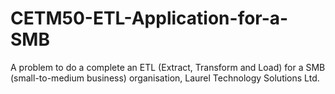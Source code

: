 # CETM50-ETL-Application-for-a-SMB
A problem to do a complete an ETL (Extract, Transform and Load) for a SMB (small-to-medium business) organisation, Laurel Technology Solutions Ltd.
